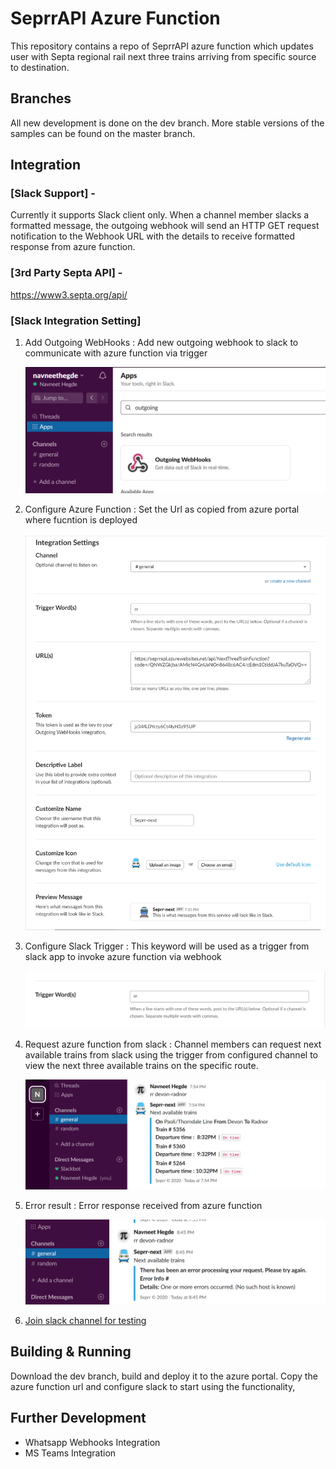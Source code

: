 # SeprrAPI Azure Function
This repository contains a repo of SeprrAPI azure function which updates user with Septa regional rail next three trains arriving from specific source to destination.

## Branches
All new development is done on the dev branch. More stable versions of the samples can be found on the master branch.

## Integration
### [Slack Support] - 
Currently it supports Slack client only. When a channel member slacks a formatted message, the outgoing webhook will send an HTTP GET request notification to the Webhook URL with the details to receive formatted response from azure function.
### [3rd Party Septa API] - 
  https://www3.septa.org/api/
### [Slack Integration Setting] 
  
  1. Add Outgoing WebHooks : Add new outgoing webhook to slack to communicate with azure function via trigger

     ![Image of AddWebhook](https://github.com/NavneetHegde/SeprrAPI/blob/dev/SeprrAPI/Images/AddWebHookApp.png?raw=true)
      
  2. Configure Azure Function : Set the Url as copied from azure portal where fucntion is deployed 
    
     ![Image of Webhook](https://github.com/NavneetHegde/SeprrAPI/blob/dev/SeprrAPI/Images/ConfigureWebHook.png?raw=true)
 
  3. Configure Slack Trigger : This keyword will be used as a trigger from slack app to invoke azure function via webhook
    
     ![Image of Trigger](https://github.com/NavneetHegde/SeprrAPI/blob/dev/SeprrAPI/Images/ConfigureTrigger.png?raw=true)
      
  4. Request azure function from slack : Channel members can request next available trains from slack using the trigger from configured 
     channel to view the next three available trains on the specific route.
    
     ![Image of Payload](https://github.com/NavneetHegde/SeprrAPI/blob/dev/SeprrAPI/Images/SlackPayload.png?raw=true)
    
  5. Error result : Error response received from azure function
  
     ![Image of Error](https://github.com/NavneetHegde/SeprrAPI/blob/dev/SeprrAPI/Images/error.png?raw=true)
     
  6. [Join slack channel for testing](https://join.slack.com/t/navneethegde/shared_invite/enQtOTQ2MDI2NDY5NjAxLWE1MTc2ZjJlNjQxZDZkZTRmZWRiODhmZWViNTZkZjYzNDVlYTJjOTY5MWE1MTk1YmFkYTQ4NmM3ODgyYTk2Yjk
 )
                           
## Building & Running
Download the dev branch, build and deploy it to the azure portal. Copy the azure function url and configure slack to start using the functionality,

## Further Development
  - Whatsapp Webhooks Integration
  - MS Teams Integration
